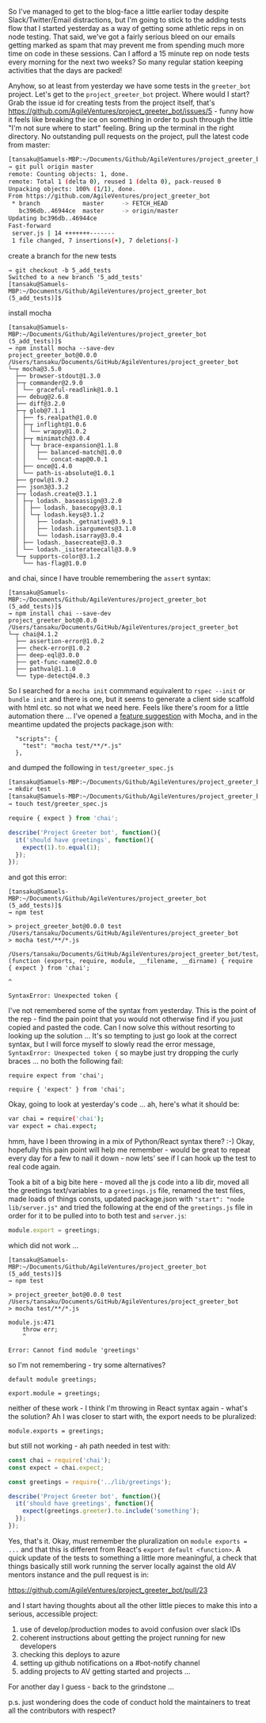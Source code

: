So I've managed to get to the blog-face a little earlier today despite Slack/Twitter/Email distractions, but I'm going to stick to the adding tests flow that I started yesterday as a way of getting some athletic reps in on node testing.  That said, we've got a fairly serious bleed on our emails getting marked as spam that may prevent me from spending much more time on code in these sessions.  Can I afford a 15 minute rep on node tests every morning for the next two weeks?  So many regular station keeping activities that the days are packed!

Anyhow, so at least from yesterday we have some tests in the `greeter_bot` project.  Let's get to the `project_greeter_bot` project.  Where would I start?  Grab the issue id for creating tests from the project itself, that's https://github.com/AgileVentures/project_greeter_bot/issues/5 - funny how it feels like breaking the ice on something in order to push through the little "I'm not sure where to start" feeling.  Bring up the terminal in the right directory.  No outstanding pull requests on the project, pull the latest code from master:

```sh
[tansaku@Samuels-MBP:~/Documents/Github/AgileVentures/project_greeter_bot (master)]$ 
→ git pull origin master
remote: Counting objects: 1, done.
remote: Total 1 (delta 0), reused 1 (delta 0), pack-reused 0
Unpacking objects: 100% (1/1), done.
From https://github.com/AgileVentures/project_greeter_bot
 * branch            master     -> FETCH_HEAD
   bc396db..46944ce  master     -> origin/master
Updating bc396db..46944ce
Fast-forward
 server.js | 14 +++++++-------
 1 file changed, 7 insertions(+), 7 deletions(-)
```

create a branch for the new tests

```
→ git checkout -b 5_add_tests
Switched to a new branch '5_add_tests'
[tansaku@Samuels-MBP:~/Documents/Github/AgileVentures/project_greeter_bot (5_add_tests)]$ 
```

install mocha

```
[tansaku@Samuels-MBP:~/Documents/Github/AgileVentures/project_greeter_bot (5_add_tests)]$ 
→ npm install mocha --save-dev
project_greeter_bot@0.0.0 /Users/tansaku/Documents/GitHub/AgileVentures/project_greeter_bot
└─┬ mocha@3.5.0 
  ├── browser-stdout@1.3.0 
  ├─┬ commander@2.9.0 
  │ └── graceful-readlink@1.0.1 
  ├── debug@2.6.8 
  ├── diff@3.2.0 
  ├─┬ glob@7.1.1 
  │ ├── fs.realpath@1.0.0 
  │ ├─┬ inflight@1.0.6 
  │ │ └── wrappy@1.0.2 
  │ ├─┬ minimatch@3.0.4 
  │ │ └─┬ brace-expansion@1.1.8 
  │ │   ├── balanced-match@1.0.0 
  │ │   └── concat-map@0.0.1 
  │ ├── once@1.4.0 
  │ └── path-is-absolute@1.0.1 
  ├── growl@1.9.2 
  ├── json3@3.3.2 
  ├─┬ lodash.create@3.1.1 
  │ ├─┬ lodash._baseassign@3.2.0 
  │ │ ├── lodash._basecopy@3.0.1 
  │ │ └─┬ lodash.keys@3.1.2 
  │ │   ├── lodash._getnative@3.9.1 
  │ │   ├── lodash.isarguments@3.1.0 
  │ │   └── lodash.isarray@3.0.4 
  │ ├── lodash._basecreate@3.0.3 
  │ └── lodash._isiterateecall@3.0.9 
  └─┬ supports-color@3.1.2 
    └── has-flag@1.0.0 
```

and chai, since I have trouble remembering the `assert` syntax:

```
[tansaku@Samuels-MBP:~/Documents/Github/AgileVentures/project_greeter_bot (5_add_tests)]$ 
→ npm install chai --save-dev
project_greeter_bot@0.0.0 /Users/tansaku/Documents/GitHub/AgileVentures/project_greeter_bot
└─┬ chai@4.1.2 
  ├── assertion-error@1.0.2 
  ├── check-error@1.0.2 
  ├── deep-eql@3.0.0 
  ├── get-func-name@2.0.0 
  ├── pathval@1.1.0 
  └── type-detect@4.0.3 
```

So I searched for a `mocha init` commmand equivalent to `rspec --init` or `bundle init` and there is one, but it seems to generate a client side scaffold with html etc. so not what we need here.  Feels like there's room for a little automation there ... I've opened a [feature suggestion](https://github.com/mochajs/mocha/issues/2989) with Mocha, and in the meantime updated the projects package.json with:

```
  "scripts": {
    "test": "mocha test/**/*.js"
  },
```

and dumped the following in `test/greeter_spec.js`

```sh
[tansaku@Samuels-MBP:~/Documents/Github/AgileVentures/project_greeter_bot (5_add_tests)]$ 
→ mkdir test
[tansaku@Samuels-MBP:~/Documents/Github/AgileVentures/project_greeter_bot (5_add_tests)]$ 
→ touch test/greeter_spec.js
```

```js
require { expect } from 'chai';

describe('Project Greeter bot', function(){
  it('should have greetings', function(){
    expect(1).to.equal(1);
  });
});
```

and got this error:

```
[tansaku@Samuels-MBP:~/Documents/Github/AgileVentures/project_greeter_bot (5_add_tests)]$ 
→ npm test

> project_greeter_bot@0.0.0 test /Users/tansaku/Documents/GitHub/AgileVentures/project_greeter_bot
> mocha test/**/*.js

/Users/tansaku/Documents/GitHub/AgileVentures/project_greeter_bot/test/greeter_spec.js:1
(function (exports, require, module, __filename, __dirname) { require { expect } from 'chai';
                                                                      ^

SyntaxError: Unexpected token {
```

I've not remembered some of the syntax from yesterday.  This is the point of the rep - find the pain point that you would not otherwise find if you just copied and pasted the code.  Can I now solve this without resorting to looking up the solution ... It's so tempting to just go look at the correct syntax, but I will force myself to slowly read the error message, `SyntaxError: Unexpected token {` so maybe just try dropping the curly braces ... no both the following fail:

```
require expect from 'chai';
```

```
require { 'expect' } from 'chai';
```

Okay, going to look at yesterday's code ... ah, here's what it should be:

```sh
var chai = require('chai');
var expect = chai.expect;
```

hmm, have I been throwing in a mix of Python/React syntax there? :-)  Okay, hopefully this pain point will help me remember - would be great to repeat every day for a few to nail it down - now lets' see if I can hook up the test to real code again.

Took a bit of a big bite here - moved all the js code into a lib dir, moved all the greetings text/variables to a `greetings.js` file, renamed the test files, made loads of things consts, updated package.json with `"start": "node lib/server.js"` and tried the following at the end of the `greetings.js` file in order for it to be pulled into to both test and `server.js`:

```js
module.export = greetings;
```

which did not work ...

```
[tansaku@Samuels-MBP:~/Documents/Github/AgileVentures/project_greeter_bot (5_add_tests)]$ 
→ npm test

> project_greeter_bot@0.0.0 test /Users/tansaku/Documents/GitHub/AgileVentures/project_greeter_bot
> mocha test/**/*.js

module.js:471
    throw err;
    ^

Error: Cannot find module 'greetings'
```

so I'm not remembering - try some alternatives?

```
default module greetings;
```

```
export.module = greetings;
```

neither of these work - I think I'm throwing in React syntax again - what's the solution?  Ah I was closer to start with, the export needs to be pluralized:

```
module.exports = greetings;
```
but still not working - ah path needed in test with:

```js
const chai = require('chai');
const expect = chai.expect;

const greetings = require('../lib/greetings');

describe('Project Greeter bot', function(){
  it('should have greetings', function(){
    expect(greetings.greeter).to.include('something');
  });
});
```

Yes, that's it.  Okay, must remember the pluralization on `module exports = ...` and that this is different from React's `export default <function>`.  A quick update of the tests to something a little more meaningful, a check that things basically still work running the server locally against the old AV mentors instance and the pull request is in:

https://github.com/AgileVentures/project_greeter_bot/pull/23

and I start having thoughts about all the other little pieces to make this into a serious, accessible project:

1. use of develop/production modes to avoid confusion over slack IDs
2. coherent instructions about getting the project running for new developers
3. checking this deploys to azure
4. setting up github notifications on a #bot-notify channel
5. adding projects to AV getting started and projects ...

For another day I guess - back to the grindstone ...


p.s. just wondering does the code of conduct hold the maintainers to treat all the contributors with respect?
 
